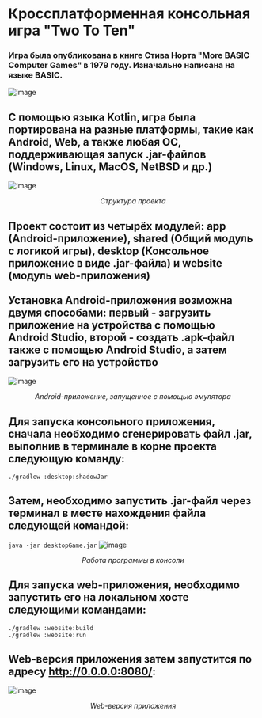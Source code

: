 # Кроссплатформенная консольная игра "Two To Ten"
### Игра была опубликована в книге Стива Норта "More BASIC Computer Games" в 1979 году. Изначально написана на языке BASIC.
![image](https://github.com/user-attachments/assets/be22fb78-7550-4b82-9d55-4ad7937f2755)
## С помощью языка Kotlin, игра была портирована на разные платформы, такие как Android, Web, а также любая ОС, поддерживающая запуск .jar-файлов (Windows, Linux, MacOS, NetBSD и др.)
![image](https://github.com/user-attachments/assets/1ff7ec43-418a-46f3-b270-3c0b95ebd945)
<center><em>Структура проекта</em></center>

## Проект состоит из четырёх модулей: app (Android-приложение), shared (Общий модуль с логикой игры), desktop (Консольное приложение в виде .jar-файла) и website (модуль web-приложения)</br></br>Установка Android-приложения возможна двумя способами: первый - загрузить приложение на устройства с помощью Android Studio, второй - создать .apk-файл также с помощью Android Studio, а затем загрузить его на устройство
![image](https://github.com/user-attachments/assets/ece6abd1-c538-4026-88b3-f64c2fe4ed6d)
 <center><em>Android-приложение, запущенное с помощью эмулятора</em></center>
 
 ## Для запуска консольного приложения, сначала необходимо сгенерировать файл .jar, выполнив в терминале в корне проекта следующую команду:
 ```./gradlew :desktop:shadowJar```
## Затем, необходимо запустить .jar-файл через терминал в месте нахождения файла следующей командой:
```java -jar desktopGame.jar```
![image](https://github.com/user-attachments/assets/f8b222e6-3c25-4143-968e-19149e3e7041)
<center><em>Работа программы в консоли</em></center>

 ## Для запуска web-приложения, необходимо запустить его на локальном хосте следующими командами:
 ```
./gradlew :website:build 
./gradlew :website:run
```
## Web-версия приложения затем запустится по адресу http://0.0.0.0:8080/:
![image](https://github.com/user-attachments/assets/7768bc75-9087-482b-9d23-217e444caffa)
<center><em>Web-версия приложения</em></center>
